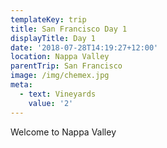 ```yaml
---
templateKey: trip
title: San Francisco Day 1
displayTitle: Day 1
date: '2018-07-28T14:19:27+12:00'
location: Nappa Valley
parentTrip: San Francisco
image: /img/chemex.jpg
meta:
  - text: Vineyards
    value: '2'
---
```


Welcome to Nappa Valley
